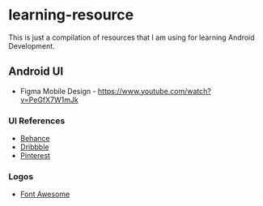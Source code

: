 # learning-resource
This is just a compilation of resources that I am using for learning Android Development. 

## Android UI
* Figma Mobile Design - https://www.youtube.com/watch?v=PeGfX7W1mJk

### UI References
- [Behance](https://behance.net)
- [Dribbble](https://dribbble.com)
- [Pinterest](https://pinterest.com)

### Logos

- [Font Awesome](https://fontawesome.com)
